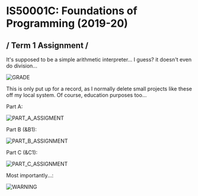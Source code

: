 # IS50001C: Foundations of Programming (2019-20) 
## / Term 1 Assignment /
It's supposed to be a simple arithmetic interpreter... I guess? it doesn't even do division...

![GRADE](https://i.imgur.com/7spzZZF.png)

This is only put up for a record, as I normally delete small projects like these off my local system.
Of course, education purposes too...

Part A:

![PART_A_ASSIGMENT](https://i.imgur.com/28VEq0p.png)

Part B (&B1):

![PART_B_ASSIGNMENT](https://i.imgur.com/mjQtfZp.png)

Part C (&C1):

![PART_C_ASSIGNMENT](https://i.imgur.com/L3cMOOw.png)

Most importantly...:

![WARNING](https://i.imgur.com/fBiSoYM.png)

